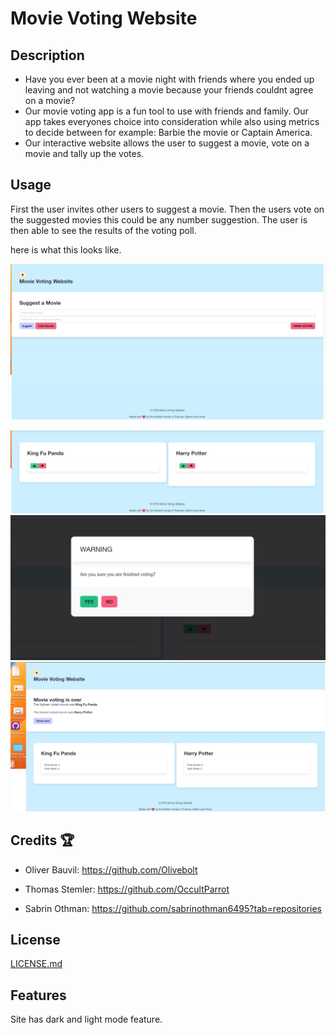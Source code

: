 # Movie Voting Website

## Description 
- Have you ever been at a movie night with friends where you ended up leaving and not watching a movie because your friends couldnt agree on a movie?
- Our movie voting app is a fun tool to use with friends and family. Our app takes everyones choice into consideration while also using metrics to decide between for example: Barbie the movie or Captain America.
- Our interactive website allows the user to suggest a movie, vote on a movie and tally up the votes.

## Usage
First the user invites other users to suggest a movie.
Then the users vote on the suggested movies this could be any number suggestion.
The user is then able to see the results of the voting poll.

here is what this looks like.

![Our home page is simple, here we have a suggestion box for our user to suggest movies.](assets/images/Movievoting1.jpg)

![After the suggestions are made, our user is able to click one of the vote buttons thumbs up or down.](assets/images/Movievoting2.jpg)
![after clicking the finished voting botton a "Warning" modal is displayed asking user if they are finished voting](assets/images/Movievoting3.jpg)
![if theuser clicks yes they are then presented with a poll showing the number of votes.](assets/images/Movievoting4.jpg)


## Credits 🏆 
 - Oliver Bauvil: https://github.com/Olivebolt

 - Thomas Stemler: https://github.com/OccultParrot

 - Sabrin Othman: https://github.com/sabrinothman6495?tab=repositories


## License 
[LICENSE.md](https://github.com/OccultParrot/movie-suggestion-voting/blob/main/LICENSE)


## Features

Site has dark and light mode feature. 
